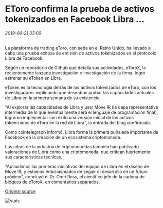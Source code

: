 # EToro confirma la prueba de activos tokenizados en Facebook Libra ...

###### 2019-06-21 05:06

La plataforma de trading eToro, con sede en el Reino Unido, ha llevado a cabo una prueba exitosa de emisión de activos tokenizados en el protocolo Libra de Facebook.

Según un repositorio de Github que detalla sus actividades, eToroX, la recientemente lanzada investigación e investigación de la firma, logró estrenar su eToken en Libra.

eToken es la tecnología detrás de los activos tokenizados de eToro, con los investigadores explicando que deseaban probar las capacidades actuales de Libra en la primera semana de su existencia.

"Al explorar las capacidades de Libra y usar Move IR (la capa representativa intermedia de lo que eventualmente será el lenguaje de programación final), lograron implementar con éxito una versión inicial de los activos tokenizados de eToro en la red de Libra", la entrada del blog confirmada.

Como cointelegraph informó, Libra forma la primera puñalada importante de Facebook en la creación de un ecosistema criptomoneda.

Las cifras de la industria de criptomonedas también han publicado valoraciones de Libra como una criptomoneda, que critican fuertemente sus características técnicas.

"Aplaudimos las primeras iniciativas del equipo de Libra en el diseño de Move IR, y estamos entusiasmados de seguir el desarrollo en un futuro próximo", concluyó el Dr. Omri Ross, el científico jefe de la cadena de bloques de eToroX, en comentarios separados.

[Original source](https://cointelegraph.com/news/etoro-confirms-tokenized-asset-trial-on-facebook-libra)

![stats](https://c.statcounter.com/11760860/0/a89fa40b/1/ "stats")